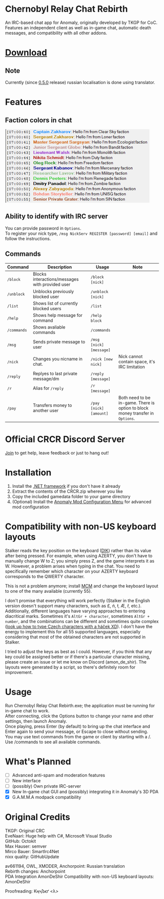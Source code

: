 # Chernobyl Relay Chat Rebirth
An IRC-based chat app for Anomaly, originally developed by TKGP for CoC. Features an independent client as well as in-game chat, automatic death messages, and compatibility with all other addons.

# [Download](https://github.com/8r2y5/Chernobyl-Relay-Chat-Rebirth/releases/tag/0.7.1)

## Note
Currently (since [0.5.0](https://github.com/8r2y5/Chernobyl-Relay-Chat-Rebirth/releases/tag/0.5.0) release) russian localisation is done using translator.

# Features
## Faction colors in chat
![Preview](./preview/faction_colors.png)

## Ability to identify with IRC server
You can provide password in `Options`.  
To register your nick type, `/msg NickServ REGISTER [password] [email]` and follow the instructions.

## Commands
| Command    | Description                                     | Usage                   | Note                                                                           |
|------------|-------------------------------------------------|-------------------------|--------------------------------------------------------------------------------|
| `/block`   | Blocks interactions/messages with provided user | `/block [nick]`         |                                                                                |
| `/unblock` | Unblocks previously blocked user                | `/unblock [nick]`       |                                                                                |
| `/list`    | Shows list of currently blocked users           | `/list`                 |                                                                                |
| `/help`    | Shows help message for command                  | `/help block`           |                                                                                |
| `/commands` | Shows avaliable commands                        | `/commands`             |                                                                                |
| `/msg`      | Sends private message to user                   | `/msg [nick] [message]` |                                                                                |
| `/nick` | Changes you nicname in chat.                    | `/nick [new nick]`       | Nick cannot contain space, it's IRC limitation                                 |
| `/reply` | Replyes to last private message/dm | `/reply [message]` |                                                                                |
| `/r` | Alias for `/reply` | `/r [message]` |                                                                                |
| `/pay` | Transfers money to another user | `/pay [nick] [amount]` | Both need to be in-game. There is option to block money transfer in `Options`. |                       |

# Official CRCR Discord Server
[Join](https://discord.gg/KjNHXCkHr9) to get help, leave feedback or just to hang out! 

# Installation
1. Install the [.NET framework](https://www.microsoft.com/net/download/framework) if you don't have it already  
2. Extract the contents of the CRCR.zip wherever you like
3. Copy the included gamedata folder to your game directory
4. (Optional) Install the [Anomaly Mod Configuration Menu](https://www.moddb.com/mods/stalker-anomaly/addons/anomaly-mod-configuration-menu) for advanced mod configuration

# Compatibility with non-US keyboard layouts
Stalker reads the key position on the keyboard ([DIK](https://community.bistudio.com/wiki/DIK_KeyCodes)) rather than its value after being pressed. For example, when using AZERTY, you don't have to manually change W to Z; you simply press Z, and the game interprets it as W. However, a problem arises when typing in the chat. You need to specifically remember which character on your AZERTY keyboard corresponds to the QWERTY character.

This is not a problem anymore; install [MCM](https://www.moddb.com/mods/stalker-anomaly/addons/anomaly-mod-configuration-menu) and change the keyboard layout to one of the many available (currently 55). 

I don't promise that everything will work perfectly (Stalker in the English version doesn't support many characters, such as £, ń, ł, Æ, ř, etc.). Additionally, different languages have varying approaches to entering diacritical marks. Sometimes it's `AltGr + character`, sometimes `AltGr + number`, and the combinations can be different and sometimes quite complex ([look up how to type Czech characters with a háček XD](https://www.czechtime.cz/article/how-to-type-czech-characters-on-keyboard/)). I don't have the energy to implement this for all 55 supported languages, especially considering that most of the obtained characters are not supported in Stalker.

I tried to adjust the keys as best as I could. However, if you think that any key could be assigned better or if there's a particular character missing, please create an issue or let me know on Discord (amon_de_shir). The layouts were generated by a script, so there's definitely room for improvement.

# Usage
Run Chernobyl Relay Chat Rebirth.exe; the application must be running for in-game chat to work.  
After connecting, click the Options button to change your name and other settings, then launch Anomaly.  
Once playing, press Enter (by default) to bring up the chat interface and Enter again to send your message, or Escape to close without sending.  
You may use text commands from the game or client by starting with a /. Use /commands to see all available commands.  

# What's Planned  
- [ ] Advanced anti-spam and moderation features
- [ ] New interface
- [ ] (possibly) Own private IRC-server
- [x] New In-game chat GUI and (possibly) integrating it in Anomaly's 3D PDA
- [x] G.A.M.M.A modpack compatibility

# Original Credits
TKGP: Original CRC  
EveNaari: Huge help with C#, Microsoft Visual Studio  
GitHub: Octokit  
Max Hauser: semver  
Mirco Bauer: SmartIrc4Net  
nixx quality: GitHubUpdate  
  
av661194, OWL, XMODER, Anchorpoint: Russian translation  
Rebirth changes: Anchorpoint  
PDA Integration AmonDeShir
Compatibility with non-US keyboard layouts: AmonDeShir

Proofreading: KӊҷЪϵґ <λ>
